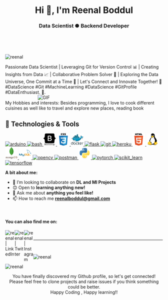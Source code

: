 <h1 align="center">Hi 👋, I'm Reenal Boddul</h1>
<h3 align="center">Data Scientist ● Backend Developer</h3>

<br />
<br />
<br />
<p align="left"> <img src="https://komarev.com/ghpvc/?username=reenal" alt="reenal" /> </p>
Passionate Data Scientist | Leveraging Git for Version Control 📊 | Creating Insights from Data 📈 | Collaborative Problem Solver 🤝 | Exploring the Data Universe, One Commit at a Time 🌌 | Let's Connect and Innovate Together! 🚀 #DataScience #Git #MachineLearning #DataScience #GitProfile #DataEnthusiast.
   🚀.
<br>
<img align="right" alt="GIF" src="https://github.com/reenal/reenal/blob/master/ailogo.gif" width="400px" />

<br/>
My Hobbies and interests:
Besides programming, I love to cook different cuisines as well like to travel and explore new places, reading book  
<br>
  

## 🔧 Technologies & Tools
<p align="left"> <a href="https://www.arduino.cc/" target="_blank"> <img src="https://cdn.worldvectorlogo.com/logos/arduino-1.svg" alt="arduino" width="40" height="40"/> </a> <a href="https://www.gnu.org/software/bash/" target="_blank"> <img src="https://www.vectorlogo.zone/logos/gnu_bash/gnu_bash-icon.svg" alt="bash" width="40" height="40"/> </a> <a href="https://getbootstrap.com" target="_blank"> <img src="https://raw.githubusercontent.com/devicons/devicon/master/icons/bootstrap/bootstrap-plain-wordmark.svg" alt="bootstrap" width="40" height="40"/> </a> <a href="https://www.w3schools.com/css/" target="_blank"> <img src="https://raw.githubusercontent.com/devicons/devicon/master/icons/css3/css3-original-wordmark.svg" alt="css3" width="40" height="40"/> </a> <a href="https://www.docker.com/" target="_blank"> <img src="https://raw.githubusercontent.com/devicons/devicon/master/icons/docker/docker-original-wordmark.svg" alt="docker" width="40" height="40"/> </a> <a href="https://flask.palletsprojects.com/" target="_blank"> <img src="https://www.vectorlogo.zone/logos/pocoo_flask/pocoo_flask-icon.svg" alt="flask" width="40" height="40"/> </a> <a href="https://git-scm.com/" target="_blank"> <img src="https://www.vectorlogo.zone/logos/git-scm/git-scm-icon.svg" alt="git" width="40" height="40"/> </a> <a href="https://heroku.com" target="_blank"> <img src="https://www.vectorlogo.zone/logos/heroku/heroku-icon.svg" alt="heroku" width="40" height="40"/> </a> <a href="https://www.w3.org/html/" target="_blank"> <img src="https://raw.githubusercontent.com/devicons/devicon/master/icons/html5/html5-original-wordmark.svg" alt="html5" width="40" height="40"/> </a> <a href="https://www.linux.org/" target="_blank"> <img src="https://raw.githubusercontent.com/devicons/devicon/master/icons/linux/linux-original.svg" alt="linux" width="40" height="40"/> </a> <a href="https://www.mongodb.com/" target="_blank"> <img src="https://raw.githubusercontent.com/devicons/devicon/master/icons/mongodb/mongodb-original-wordmark.svg" alt="mongodb" width="40" height="40"/> </a> <a href="https://www.mysql.com/" target="_blank"> <img src="https://raw.githubusercontent.com/devicons/devicon/master/icons/mysql/mysql-original-wordmark.svg" alt="mysql" width="40" height="40"/> </a> <a href="https://opencv.org/" target="_blank"> <img src="https://www.vectorlogo.zone/logos/opencv/opencv-icon.svg" alt="opencv" width="40" height="40"/> </a> <a href="https://postman.com" target="_blank"> <img src="https://www.vectorlogo.zone/logos/getpostman/getpostman-icon.svg" alt="postman" width="40" height="40"/> </a> <a href="https://www.python.org" target="_blank"> <img src="https://raw.githubusercontent.com/devicons/devicon/master/icons/python/python-original.svg" alt="python" width="40" height="40"/> </a> <a href="https://pytorch.org/" target="_blank"> <img src="https://www.vectorlogo.zone/logos/pytorch/pytorch-icon.svg" alt="pytorch" width="40" height="40"/> </a> <a href="https://scikit-learn.org/" target="_blank"> <img src="https://upload.wikimedia.org/wikipedia/commons/0/05/Scikit_learn_logo_small.svg" alt="scikit_learn" width="40" height="40"/> </a> <a href="https://www.tensorflow.org" target="_blank"> <img src="https://www.vectorlogo.zone/logos/tensorflow/tensorflow-icon.svg" alt="tensorflow" width="40" height="40"/> </a> </p>
  
  
**A bit about me:**

- 👯 I’m looking to collaborate on **DL and Ml Projects**
- 😊 Open to **learning anything new!**
- 💬 Ask me about **anything you feel like!**
- 📫 How to reach me **reenalboddul@gmail.com**

<br>
<p align="center">
<!--<img src="https://github-readme-stats.vercel.app/api?username=reenal&show_icons=true" alt="blurred-machine"/>-->
</p>

#### You can also find me on: 

[<img align="left" alt="reenal | LinkedIn" width="30px" src="https://img.icons8.com/color/48/000000/linkedin.png" />][linkedin]
[<img align="left" alt="reenal | Twitter" width="30px" src="https://img.icons8.com/fluent/48/000000/twitter.png" />][twitter]
[<img align="left" alt="reenal | Instagram" width="30px" src="https://img.icons8.com/fluent/48/000000/instagram-new.png" />][Instagram]
<!--[<img align="left" alt="reenal | YouTube" width="30px" src="https://www.vectorlogo.zone/logos/youtube/youtube-tile.svg" />][YouTube]
[<img align="left" alt="reenal | LeetCode" width="30px" src="https://user-images.githubusercontent.com/36547915/97088991-45da5d00-1652-11eb-900f-80d106540f4f.png" />][LeetCode]-->
                                                                                                                                                                       
<br>

<hr>

[linkedin]: https://www.linkedin.com/in/reenal-zampal-boddul-29273826/
[twitter]: https://twitter.com/ReenalZampal
[Instagram]: https://www.instagram.com/reenalzampal

<br>



<!--## 💰 You can support me if you liked my work by Donating
  [![BuyMeACoffee](https://img.shields.io/badge/Buy%20Me%20a%20Coffee-ffdd00?style=for-the-badge&logo=buy-me-a-coffee&logoColor=black)](https://www.buymeacoffee.com/reenal)-->

<p align="left"> <img src="https://komarev.com/ghpvc/?username=entbappy&label=Profile%20views&color=0e75b6&style=flat" alt="reenal" /> </p>

<p><img align="left" src="https://github-readme-stats.vercel.app/api/top-langs?username=reenal&show_icons=true&locale=en&layout=compact" alt="reenal" /></p>

<p>&nbsp;<!--<img align="center" src="https://github-readme-stats.vercel.app/api?username=reenal&show_icons=true&locale=en" alt="reenal" />--></p>

<p></p>


<p align="center">
You have finally discovered my Github profile, so let's get connected!
<br/>
Please feel free to clone projects and raise issues if you think something could be better.
<br/>
Happy Coding , Happy learning!!
</p>  

